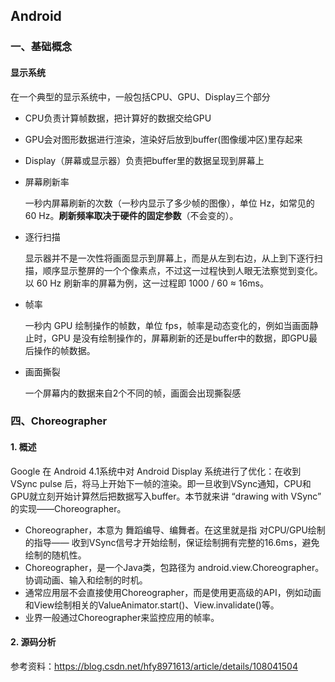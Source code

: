 ## Android 

### 一、基础概念

#### 显示系统

在一个典型的显示系统中，一般包括CPU、GPU、Display三个部分

- CPU负责计算帧数据，把计算好的数据交给GPU
- GPU会对图形数据进行渲染，渲染好后放到buffer(图像缓冲区)里存起来
- Display（屏幕或显示器）负责把buffer里的数据呈现到屏幕上



- 屏幕刷新率

  一秒内屏幕刷新的次数（一秒内显示了多少帧的图像），单位 Hz，如常见的 60 Hz。**刷新频率取决于硬件的固定参数**（不会变的）。

- 逐行扫描

  显示器并不是一次性将画面显示到屏幕上，而是从左到右边，从上到下逐行扫描，顺序显示整屏的一个个像素点，不过这一过程快到人眼无法察觉到变化。以 60 Hz 刷新率的屏幕为例，这一过程即 1000 / 60 ≈ 16ms。

- 帧率

  一秒内 GPU 绘制操作的帧数，单位 fps，帧率是动态变化的，例如当画面静止时，GPU 是没有绘制操作的，屏幕刷新的还是buffer中的数据，即GPU最后操作的帧数据。

- 画面撕裂

  一个屏幕内的数据来自2个不同的帧，画面会出现撕裂感









### 四、Choreographer

#### 1. 概述

Google 在 Android 4.1系统中对 Android Display 系统进行了优化：在收到 VSync pulse 后，将马上开始下一帧的渲染。即一旦收到VSync通知，CPU和GPU就立刻开始计算然后把数据写入buffer。本节就来讲 “drawing with VSync” 的实现——Choreographer。

- Choreographer，本意为 舞蹈编导、编舞者。在这里就是指 对CPU/GPU绘制的指导—— 收到VSync信号才开始绘制，保证绘制拥有完整的16.6ms，避免绘制的随机性。
- Choreographer，是一个Java类，包路径为 android.view.Choreographer。协调动画、输入和绘制的时机。
- 通常应用层不会直接使用Choreographer，而是使用更高级的API，例如动画和View绘制相关的ValueAnimator.start()、View.invalidate()等。
- 业界一般通过Choreographer来监控应用的帧率。

#### 2. 源码分析









参考资料：https://blog.csdn.net/hfy8971613/article/details/108041504
